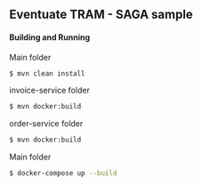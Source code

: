 ## Eventuate TRAM - SAGA sample

#### Building and Running
Main folder
```sh
$ mvn clean install
```
invoice-service folder
```sh
$ mvn docker:build
```
order-service folder
```sh
$ mvn docker:build
```

Main folder
```sh
$ docker-compose up --build
```

